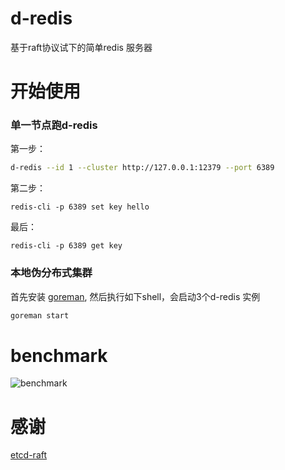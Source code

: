 # d-redis

基于raft协议试下的简单redis 服务器

# 开始使用
### 单一节点跑d-redis

第一步：

```sh
d-redis --id 1 --cluster http://127.0.0.1:12379 --port 6389
```

第二步：

```
redis-cli -p 6389 set key hello
```

最后：

```
redis-cli -p 6389 get key
```

### 本地伪分布式集群

首先安装 [goreman](https://github.com/mattn/goreman), 然后执行如下shell，会启动3个d-redis 实例

```sh
goreman start
```

# benchmark

![benchmark](https://raw.githubusercontent.com/widaT/d-redis/master/doc/benchmark.png)

# 感谢

[etcd-raft](https://github.com/coreos/etcd/tree/master/raft)